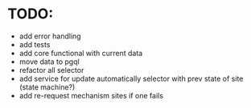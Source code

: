 # TODO:
 - add error handling
 - add tests
 - add core functional with current data
 - move data to pgql
 - refactor all selector
 - add service for update automatically selector with prev state of site (state machine?)
 - add re-request mechanism sites if one fails
